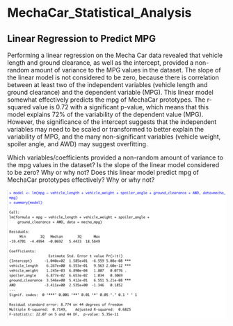 # MechaCar_Statistical_Analysis

## Linear Regression to Predict MPG

Performing a linear regression on the Mecha Car data revealed that vehicle length and ground clearance, as well as the intercept, provided a non-random amount of variance to the MPG values in the dataset. The slope of the linear model is not considered to be zero, because there is correlation between at least two of the independent variables (vehicle length and ground clearance) and the dependent variable (MPG). This linear model somewhat effectively predicts the mpg of MechaCar prototypes. The r-squared value is 0.72 with a significant p-value, which means that this model explains 72% of the variability of the dependent value (MPG). However, the significance of the intercept suggests that the independent variables may need to be scaled or transformed to better explain the variability of MPG, and the many non-significant variables (vehicle weight, spoiler angle, and AWD) may suggest overfitting. 

Which variables/coefficients provided a non-random amount of variance to the mpg values in the dataset?
Is the slope of the linear model considered to be zero? Why or why not?
Does this linear model predict mpg of MechaCar prototypes effectively? Why or why not?

![Linear Regression Output](https://github.com/ehalprin/MechaCar_Statistical_Analysis/blob/main/Linear_Regression_to_Predict_MPG.png)
